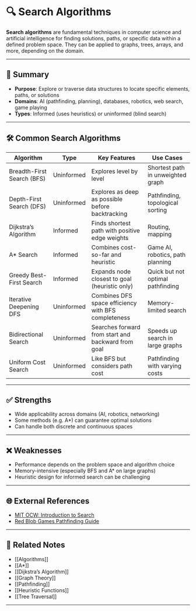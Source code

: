 # 🔍 Search Algorithms

**Search algorithms** are fundamental techniques in computer science and artificial intelligence for finding solutions, paths, or specific data within a defined problem space. They can be applied to graphs, trees, arrays, and more, depending on the domain.

---

## 🧠 Summary

- **Purpose**: Explore or traverse data structures to locate specific elements, paths, or solutions
- **Domains**: AI (pathfinding, planning), databases, robotics, web search, game playing
- **Types**: Informed (uses heuristics) or uninformed (blind search)

---

## 🛠️ Common Search Algorithms

| Algorithm         | Type          | Key Features                           | Use Cases                       |
|-------------------|---------------|----------------------------------------|----------------------------------|
| Breadth-First Search (BFS) | Uninformed     | Explores level by level                | Shortest path in unweighted graph |
| Depth-First Search (DFS)   | Uninformed     | Explores as deep as possible before backtracking | Pathfinding, topological sorting |
| Dijkstra’s Algorithm       | Informed       | Finds shortest path with positive edge weights | Routing, mapping                 |
| A* Search                   | Informed       | Combines cost-so-far and heuristic     | Game AI, robotics, path planning |
| Greedy Best-First Search     | Informed       | Expands node closest to goal (heuristic only) | Quick but not optimal pathfinding |
| Iterative Deepening DFS     | Uninformed     | Combines DFS space efficiency with BFS completeness | Memory-limited search            |
| Bidirectional Search        | Uninformed     | Searches forward from start and backward from goal | Speeds up search in large graphs |
| Uniform Cost Search         | Uninformed     | Like BFS but considers path cost       | Pathfinding with varying costs    |

---

## ✅ Strengths

- Wide applicability across domains (AI, robotics, networking)
- Some methods (e.g. A*) can guarantee optimal solutions
- Can handle both discrete and continuous spaces

---

## ❌ Weaknesses

- Performance depends on the problem space and algorithm choice
- Memory-intensive (especially BFS and A* on large graphs)
- Heuristic design for informed search can be challenging

---

## 🌐 External References

- [MIT OCW: Introduction to Search](https://ocw.mit.edu/courses/electrical-engineering-and-computer-science/6-034-artificial-intelligence-fall-2010/lecture-videos/lecture-6-search/)
- [Red Blob Games Pathfinding Guide](https://www.redblobgames.com/pathfinding/a-star/introduction.html)

---

## 🔗 Related Notes

- [[Algorithms]]
- [[A*]]
- [[Dijkstra’s Algorithm]]
- [[Graph Theory]]
- [[Pathfinding]]
- [[Heuristic Functions]]
- [[Tree Traversal]]

---
